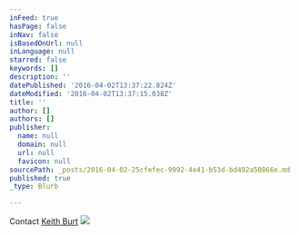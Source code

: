```yaml
---
inFeed: true
hasPage: false
inNav: false
isBasedOnUrl: null
inLanguage: null
starred: false
keywords: []
description: ''
datePublished: '2016-04-02T13:37:22.824Z'
dateModified: '2016-04-02T13:37:15.038Z'
title: ''
author: []
authors: []
publisher:
  name: null
  domain: null
  url: null
  favicon: null
sourcePath: _posts/2016-04-02-25cfefec-9992-4e41-b53d-bd492a50866e.md
published: true
_type: Blurb

---
```

Contact [Keith Burt][0]
![](https://the-grid-user-content.s3-us-west-2.amazonaws.com/dd72c3df-799c-4001-85ef-42126e36a300.jpg)

[0]: null